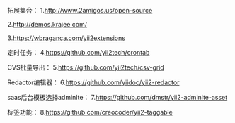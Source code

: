 拓展集合：
1.http://www.2amigos.us/open-source

2.http://demos.krajee.com/

3.https://wbraganca.com/yii2extensions

定时任务：
4.https://github.com/yii2tech/crontab

CVS批量导出：
5.https://github.com/yii2tech/csv-grid

Redactor编辑器：
6.https://github.com/yiidoc/yii2-redactor

saas后台模板选择adminlte：
7.https://github.com/dmstr/yii2-adminlte-asset

标签功能：
8.https://github.com/creocoder/yii2-taggable
